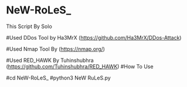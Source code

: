 # NeW-RoLeS_
This Script By Solo


#Used DDos Tool by Ha3MrX (https://github.com/Ha3MrX/DDos-Attack)


#Used Nmap Tool By (https://nmap.org/)


#Used RED_HAWK By Tuhinshubhra (https://github.com/Tuhinshubhra/RED_HAWK)
#How To Use

#cd NeW-RoLeS_
#python3 NeW RuLeS.py
